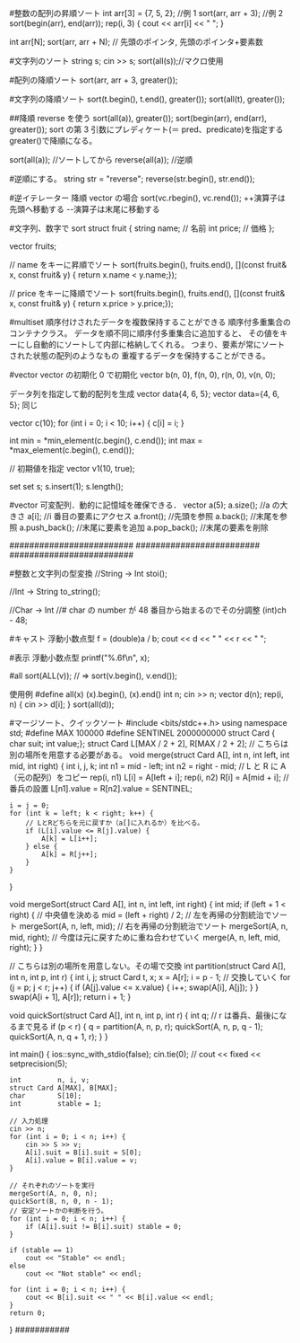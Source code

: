 #整数の配列の昇順ソート
int arr[3] = {7, 5, 2};
//例 1
sort(arr, arr + 3);
//例 2
sort(begin(arr), end(arr));
rep(i, 3) { cout << arr[i] << " "; }

int arr[N];
sort(arr, arr + N); // 先頭のポインタ, 先頭のポインタ+要素数

#文字列のソート
string s;
cin >> s;
sort(all(s));//マクロ使用

#配列の降順ソート
sort(arr, arr + 3, greater<int>());

#文字列の降順ソート
sort(t.begin(), t.end(), greater<char>());
sort(all(t), greater<char>());

##降順 reverse を使う
sort(all(a)), greater<int>());
sort(begin(arr), end(arr), greater<int>());
sort の第 3 引数にプレディケート(＝ pred、predicate)を指定する
greater<int>()で降順になる。

sort(all(a)); //ソートしてから
reverse(all(a)); //逆順

#逆順にする。
string str = "reverse";
reverse(str.begin(), str.end());

#逆イテレーター 降順
vector の場合
sort(vc.rbegin(), vc.rend());
++演算子は先頭へ移動する
--演算子は末尾に移動する

#文字列、数字で sort
struct fruit {
string name; // 名前
int price; // 価格
};

vector<fruit> fruits;

// name をキーに昇順でソート
sort(fruits.begin(), fruits.end(),
[](const fruit& x, const fruit& y) { return x.name < y.name;});

// price をキーに降順でソート
sort(fruits.begin(), fruits.end(),
[](const fruit& x, const fruit& y) { return x.price > y.price;});

#multiset
順序付けされたデータを複数保持することができる
順序付多重集合のコンテナクラス。
データを順不同に順序付多重集合に追加すると、
その値をキーにし自動的にソートして内部に格納してくれる。
つまり、要素が常にソートされた状態の配列のようなもの
重複するデータを保持することができる。

#vector
vector の初期化
0 で初期化
vector<int> b(n, 0), f(n, 0), r(n, 0), v(n, 0);

データ列を指定して動的配列を生成
vector<int> data{4, 6, 5};
vector<int> data={4, 6, 5};
同じ

vector<int> c(10);
for (int i = 0; i < 10; i++) {
c[i] = i;
}

int min = *min_element(c.begin(), c.end());
int max = *max_element(c.begin(), c.end());

// 初期値を指定
vector<bool> v1(10, true);

set
set<int> s;
s.insert(1);
s.length();

#vector
可変配列．動的に記憶域を確保できる．
vector<int> a(5);
a.size(); //a の大きさ
a[i]; //i 番目の要素にアクセス
a.front(); //先頭を参照
a.back(); //末尾を参照
a.push_back(); //末尾に要素を追加
a.pop_back(); //末尾の要素を削除

#########################
#########################
#########################

#整数と文字列の型変換
//String → Int
stoi();

//Int → String
to_string();

//Char → Int
//# char の number が 48 番目から始まるのでその分調整
(int)ch - 48;

#キャスト
浮動小数点型
f = (double)a / b;
cout << d << " " << r << " ";

#表示
浮動小数点型
printf("%.6f\n", x);

#all
sort(ALL(v)); // => sort(v.begin(), v.end());

使用例
#define all(x) (x).begin(), (x).end()
int n;
cin >> n;
vector<int> d(n);
rep(i, n) { cin >> d[i]; }
sort(all(d));

#マージソート、クイックソート
#include <bits/stdc++.h>
using namespace std;
#define MAX 100000
#define SENTINEL 2000000000
struct Card {
char suit;
int value;};
struct Card L[MAX / 2 + 2], R[MAX / 2 + 2];
// こちらは別の場所を用意する必要がある。
void merge(struct Card A[], int n, int left, int mid, int right) {
int i, j, k;
int n1 = mid - left;
int n2 = right - mid;
// L と R に A（元の配列）をコピー
rep(i, n1) L[i] = A[left + i];
rep(i, n2) R[i] = A[mid + i];
// 番兵の設置
L[n1].value = R[n2].value = SENTINEL;

    i = j = 0;
    for (int k = left; k < right; k++) {
        // LとRどちらを元に戻すか（a[]に入れるか）を比べる。
        if (L[i].value <= R[j].value) {
            A[k] = L[i++];
        } else {
            A[k] = R[j++];
        }
    }

}

void mergeSort(struct Card A[], int n, int left, int right) {
int mid;
if (left + 1 < right) {
// 中央値を決める
mid = (left + right) / 2;
// 左を再帰の分割統治でソート
mergeSort(A, n, left, mid);
// 右を再帰の分割統治でソート
mergeSort(A, n, mid, right);
// 今度は元に戻すために重ね合わせていく
merge(A, n, left, mid, right);
}
}

// こちらは別の場所を用意しない。その場で交換
int partition(struct Card A[], int n, int p, int r) {
int i, j;
struct Card t, x;
x = A[r];
i = p - 1;
// 交換していく
for (j = p; j < r; j++) {
if (A[j].value <= x.value) {
i++;
swap(A[i], A[j]);
}
}
swap(A[i + 1], A[r]);
return i + 1;
}

void quickSort(struct Card A[], int n, int p, int r) {
int q;
// r は番兵、最後になるまで見る
if (p < r) {
q = partition(A, n, p, r);
quickSort(A, n, p, q - 1);
quickSort(A, n, q + 1, r);
}
}

int main() {
ios::sync_with_stdio(false);
cin.tie(0);
// cout << fixed << setprecision(5);

    int         n, i, v;
    struct Card A[MAX], B[MAX];
    char        S[10];
    int         stable = 1;

    // 入力処理
    cin >> n;
    for (int i = 0; i < n; i++) {
        cin >> S >> v;
        A[i].suit = B[i].suit = S[0];
        A[i].value = B[i].value = v;
    }

    // それぞれのソートを実行
    mergeSort(A, n, 0, n);
    quickSort(B, n, 0, n - 1);
    // 安定ソートかの判断を行う。
    for (int i = 0; i < n; i++) {
        if (A[i].suit != B[i].suit) stable = 0;
    }

    if (stable == 1)
        cout << "Stable" << endl;
    else
        cout << "Not stable" << endl;

    for (int i = 0; i < n; i++) {
        cout << B[i].suit << " " << B[i].value << endl;
    }
    return 0;

}
###########
